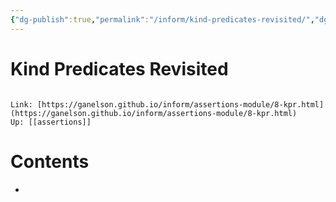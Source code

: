 ```yaml
---
{"dg-publish":true,"permalink":"/inform/kind-predicates-revisited/","dgHomeLink":true,"dgPassFrontmatter":false}
---
```


# Kind Predicates Revisited
```ad-info

Link: [https://ganelson.github.io/inform/assertions-module/8-kpr.html](https://ganelson.github.io/inform/assertions-module/8-kpr.html)
Up: [[assertions]]
```

# Contents
- 